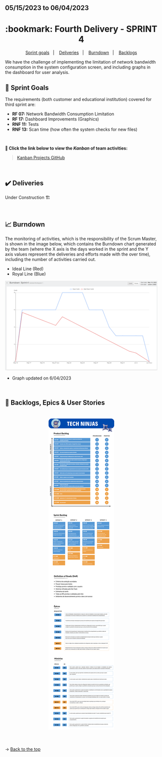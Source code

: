 ## 05/15/2023 to 06/04/2023

<span id="topo">

<h1 align="center">:bookmark: Fourth Delivery - SPRINT 4</h1>

<p align="center">
     <a href="#goals">Sprint goals</a> &nbsp |&nbsp &nbsp
     <a href="#deliveries">Deliveries</a> &nbsp |&nbsp &nbsp
     <a href="#burndown">Burndown</a> &nbsp |&nbsp &nbsp
     <a href="#backlogs">Backlogs</a>
</p>

We have the challenge of implementing the limitation of network bandwidth consumption in the system configuration screen, and including graphs in the dashboard for user analysis.

<span id="goals">
    
## :dart: Sprint Goals
The requirements (both customer and educational institution) covered for third sprint are:
- **RF 07:** Network Bandwidth Consumption Limitation
- **RF 17:** Dashboard Improvements (Graphics)
- **RNF 11:** Tests
- **RNF 13:** Scan time (how often the system checks for new files)
    
<br>
 
**:link: Click the link below to view the *Kanban* of team activities:**
> [Kanban Projects GitHub](https://github.com/orgs/TechNinjass/projects/2)
  
<br>
    
<span id="deliveries">
  
## :heavy_check_mark: Deliveries

Under Construction 🏗️

<br>
    
<span id="burndown">
    
## :chart_with_upwards_trend: Burndown

The monitoring of activities, which is the responsibility of the Scrum Master, is shown in the image below, which contains the Burndown chart generated by the team (where the X axis is the days worked in the sprint and the Y axis values represent the deliveries and efforts made with the over time), including the number of activities carried out.
    
- Ideal Line (Red)
- Royal Line (Blue)
    
<div align="center">
    
![Burndown Chart](https://github.com/TechNinjass/midall-parent/blob/main/docs/Images/burndown-04.06.png)
</div>

- Graph updated on 6/04/2023
  
<br>
  
<span id="backlogs">

## :dart: Backlogs, Epics & User Stories

<h1 align="center"> <img src = "https://github.com/TechNinjass/midall-parent/blob/main/docs/Images/documenta%C3%A7%C3%B5es-po.png" /></h1>

<br>
  
→ [Back to the top](#topo)

